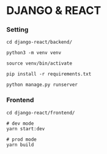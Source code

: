 # DJANGO & REACT


### Setting
```shell
cd django-react/backend/

python3 -m venv venv

source venv/bin/activate

pip install -r requirements.txt

python manage.py runserver
```

### Frontend
```shell
cd django-react/frontend/

# dev mode
yarn start:dev

# prod mode
yarn build
```
